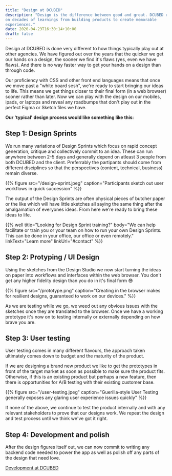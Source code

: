 ```yaml
---
title: "Design at DCUBED"
description: "Design is the difference between good and great. DCUBED relies
on decades of learnings from building products to create memorable
experiences."
date: 2020-04-23T16:30:14+10:00
draft: false
---
```


Design at DCUBED is done very different to how things typically play out at
other agencies. We have figured out over the years that the quicker we get our hands on a design, the sooner we find it's flaws (yes, even we have flaws). And there is no way faster way to get your hands on a design than through code.

Our proficiency with CSS and other front end languages means that once we move
past a "white board sesh", we're ready to start bringing our ideas to life.
This means we get things closer to their final form (in a web browser) sooner
rather than later. Now we can play with the design on our mobiles, ipads, or
laptops and reveal any roadbumps that don't play out in the perfect Figma or
Sketch files we have.

**Our 'typical' design process would like something like this:**

## Step 1: Design Sprints

We run many variations of Design Sprints which focus on rapid concept
generation, critique and collectively commit to an idea. These can run anywhere
between 2-5 days and generally depend on atleast 3 people from both DCUBED and
the client. Preferrably the partipants should come from different disciplines
so that the perspectives (content, technical, business) remain diverse.

{{% figure src="/design-sprint.jpeg" caption="Participants sketch out user workflows in quick succession" %}}

The output of the Design Sprints are often physical pieces of butcher paper or
the like which will have little sketches all saying the same thing after the amalgamation of everyones ideas. From here we're ready to bring these ideas to life.

{{% well title="Looking for Design Sprint training?" body="We can help facilitate or train you or your team on how to run your own Design Sprints. This can be done in your office, our office or even remotely." linkText="Learn more" linkUrl="#contact" %}}

## Step 2: Protyping / UI Design

Using the sketches from the Design Studio we now start turning the ideas on
paper into workflows and interfaces within the web browser. You don't get any
higher fidelity design than you do in it's final form :sunglasses:

{{% figure src="/prototype.png" caption="Creating in the browser makes for resilient designs, guaranteed to work on our devices." %}}

As we are testing while we go, we weed out any obvious issues with the sketches
once they are translated to the browser. Once we have a working
prototype it's now on to testing internally or externally depending on how
brave you are.

## Step 3: User testing

User testing comes in many different flavours, the approach taken ultimately
comes down to budget and the maturity of the product.

If we are designing a brand new product we like to get the prototypes in front
of the target market as soon as possible to make sure the product fits.
Otherwise, if this is an existing product but perhaps a new feature, then there
is opportunities for A/B testing with their existing customer base.

{{% figure src="/user-testing.jpeg" caption="Guerilla-style User Testing generally exposes any glaring user experience issues quickly" %}}

If none of the above, we continue to test the product internally and with any
relevant stakeholders to prove that our designs work. We repeat the design and
test process until we think we've got it right.

## Step 4: Development and polish

After the design figures itself out, we can now commit to writing any backend
code needed to power the app as well as polish off any parts of the design that
need love.

<div class="post-pagination">
  <a class="previous btn btn--secondary" href="/development">
    Development at DCUBED
    <i class="fas fa-chevron-right" style="margin-left: 0.75rem"></i>
  </a>
</div>
